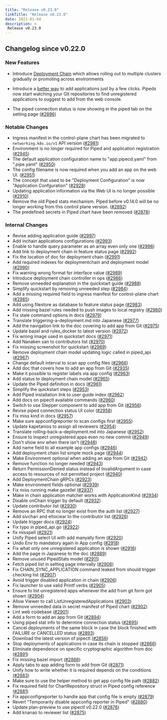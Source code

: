 ```yaml
---
title: "Release v0.23.0"
linkTitle: "Release v0.23.0"
date: 2022-01-04
description: >
 Release v0.23.0
---
```


## Changelog since v0.22.0

### New Features

* Introduce [Deployment Chain](https://pipecd.dev/docs/user-guide/deployment-chain/) which allows rolling out to multiple clusters gradually or promoting across environments

* Introduce a [better way](https://pipecd.dev/docs/user-guide/adding-an-application/#from-the-application-configuration-in-your-git-repository-recommended) to add applications just by a few clicks. Pipeds now start watching your Git repositories to find unregistered applications to suggest to add from the web console.

* The piped connection status is now showing in the piped tab on the setting page ([#2896](https://github.com/pipe-cd/pipe/pull/2896))

### Notable Changes

* Ingress manifest in the control-plane chart has been migrated to `networking.k8s.io/v1` API version ([#2981](https://github.com/pipe-cd/pipe/pull/2981))
* Environment is no longer required for Piped and application registration ([#2945](https://github.com/pipe-cd/pipe/pull/2945))
* The default application configuration name to "app.pipecd.yaml" from ".pipe.yaml" ([#2950](https://github.com/pipe-cd/pipe/pull/2950))
* The config filename is now required when you add an app on the web UI. ([#2951](https://github.com/pipe-cd/pipe/pull/2951))
* The concept that used to be "Deployment Configuration" is now "Application Confguration" ([#2928](https://github.com/pipe-cd/pipe/pull/2928))
* Updating application information via the Web UI is no longer possible ([#2910](https://github.com/pipe-cd/pipe/pull/2910))
* Remove the old Piped stats mechanism. Piped before v0.14.0 will be no longer working from this control plane version. ([#2892](https://github.com/pipe-cd/pipe/pull/2892))
* The predefined secrets in Piped chart have been removed ([#2878](https://github.com/pipe-cd/pipe/pull/2878))

### Internal Changes

* Revise adding application guide ([#2997](https://github.com/pipe-cd/pipe/pull/2997))
* Add inchain applications configurations ([#2993](https://github.com/pipe-cd/pipe/pull/2993))
* Enable to handle query parameter as an array even only one ([#2996](https://github.com/pipe-cd/pipe/pull/2996))
* Add link to deployment chain in feature status page ([#2992](https://github.com/pipe-cd/pipe/pull/2992))
* Fix the location of doc for deployment chain ([#2991](https://github.com/pipe-cd/pipe/pull/2991))
* Add required indexes for deploymentchain and deployment model ([#2990](https://github.com/pipe-cd/pipe/pull/2990))
* Fix warning wrong format for interface value ([#2989](https://github.com/pipe-cd/pipe/pull/2989))
* Introduce deployment chain controller in ops ([#2986](https://github.com/pipe-cd/pipe/pull/2986))
* Remove unneeded explanation in the quickstart guide ([#2988](https://github.com/pipe-cd/pipe/pull/2988))
* Simplify quickstart by removing unneeded step ([#2984](https://github.com/pipe-cd/pipe/pull/2984))
* Add a missing required field to ingress manifest for control-plane chart ([#2985](https://github.com/pipe-cd/pipe/pull/2985))
* Add using filestore as database to feature status page ([#2983](https://github.com/pipe-cd/pipe/pull/2983))
* Add missing bazel rules needed to push images to local registry ([#2980](https://github.com/pipe-cd/pipe/pull/2980))
* Fix stale command options in docs ([#2979](https://github.com/pipe-cd/pipe/pull/2979))
* Translate triggering-a-deployment.md into Japanese ([#2977](https://github.com/pipe-cd/pipe/pull/2977))
* Add the navigation link to the doc covering to add app from Git ([#2975](https://github.com/pipe-cd/pipe/pull/2975))
* Update bazel and rules_docker to latest version ([#2972](https://github.com/pipe-cd/pipe/pull/2972))
* Fix wrong image used in quickstart docs ([#2971](https://github.com/pipe-cd/pipe/pull/2971))
* Add Nanaken san to contributors list ([#2970](https://github.com/pipe-cd/pipe/pull/2970))
* Fix missing screenshot for quickstart ([#2969](https://github.com/pipe-cd/pipe/pull/2969))
* Remove deployment chain model updating logic called in piped_api ([#2967](https://github.com/pipe-cd/pipe/pull/2967))
* Change default interval to scan app config files ([#2966](https://github.com/pipe-cd/pipe/pull/2966))
* Add doc that covers how to add an app from Git ([#2935](https://github.com/pipe-cd/pipe/pull/2935))
* Make it possible to register labels via app config ([#2963](https://github.com/pipe-cd/pipe/pull/2963))
* Add status to deployment chain model ([#2965](https://github.com/pipe-cd/pipe/pull/2965))
* Update the Piped definition in docs ([#2961](https://github.com/pipe-cd/pipe/pull/2961))
* Simplify the quickstart steps ([#2953](https://github.com/pipe-cd/pipe/pull/2953))
* Add Piped installation link to user guide index ([#2962](https://github.com/pipe-cd/pipe/pull/2962))
* Add docs on pipectl available commands ([#2960](https://github.com/pipe-cd/pipe/pull/2960))
* Switch to use Stepper component to add app from Git ([#2956](https://github.com/pipe-cd/pipe/pull/2956))
* Revise piped connection status UI color ([#2958](https://github.com/pipe-cd/pipe/pull/2958))
* Fix miss kind in docs ([#2957](https://github.com/pipe-cd/pipe/pull/2957))
* Make sure appconfigreporter to scan configs first ([#2955](https://github.com/pipe-cd/pipe/pull/2955))
* Update kapetanios to assign all reviewers ([#2954](https://github.com/pipe-cd/pipe/pull/2954))
* Translate rolling-back-a-deployment.md into Japanese ([#2952](https://github.com/pipe-cd/pipe/pull/2952))
* Ensure to inspect unregistered apps even no new commit ([#2949](https://github.com/pipe-cd/pipe/pull/2949))
* Don't show env when there isn't ([#2948](https://github.com/pipe-cd/pipe/pull/2948))
* Add name field to all example app configs ([#2946](https://github.com/pipe-cd/pipe/pull/2946))
* Add deployment chain list simple mock page ([#2944](https://github.com/pipe-cd/pipe/pull/2944))
* Make Environment optional when adding an app from Git ([#2942](https://github.com/pipe-cd/pipe/pull/2942))
* Remove function no longer needed ([#2943](https://github.com/pipe-cd/pipe/pull/2943))
* Return PermissionDenied status instead of InvalidArgument in case access to resources of not permitted project ([#2940](https://github.com/pipe-cd/pipe/pull/2940))
* Add DeploymentChain gRPCs ([#2923](https://github.com/pipe-cd/pipe/pull/2923))
* Make environment fields optional ([#2939](https://github.com/pipe-cd/pipe/pull/2939))
* Fix miss running make gazellel ([#2937](https://github.com/pipe-cd/pipe/pull/2937))
* Make in chain application matcher works with ApplicationKind ([#2934](https://github.com/pipe-cd/pipe/pull/2934))
* Disable onChain trigger by default ([#2932](https://github.com/pipe-cd/pipe/pull/2932))
* Update contributor list ([#2930](https://github.com/pipe-cd/pipe/pull/2930))
* Remove an RPC that no longer exist from the auth list ([#2927](https://github.com/pipe-cd/pipe/pull/2927))
* Add sivchari and eltociear to the contributor list ([#2926](https://github.com/pipe-cd/pipe/pull/2926))
* Update trigger docs ([#2924](https://github.com/pipe-cd/pipe/pull/2924))
* Fix typo in piped_api.go ([#2922](https://github.com/pipe-cd/pipe/pull/2922))
* fix misspell ([#2921](https://github.com/pipe-cd/pipe/pull/2921))
* Unify Piped select UI with add manyally form ([#2920](https://github.com/pipe-cd/pipe/pull/2920))
* Undo Env to mandatory again in App config ([#2918](https://github.com/pipe-cd/pipe/pull/2918))
* Fix what only one unregistered application is shown ([#2916](https://github.com/pipe-cd/pipe/pull/2916))
* Add the page in Japanese to the doc ([#2889](https://github.com/pipe-cd/pipe/pull/2889))
* Remove unused PipedStats model ([#2911](https://github.com/pipe-cd/pipe/pull/2911))
* Fetch piped list in setting page intervally ([#2908](https://github.com/pipe-cd/pipe/pull/2908))
* Fix CHAIN_SYNC_APPLICATION command leaked from should trigger checking list ([#2907](https://github.com/pipe-cd/pipe/pull/2907))
* Avoid trigger disabled application in chain ([#2906](https://github.com/pipe-cd/pipe/pull/2906))
* Fix launcher to use valid Printf verbs ([#2905](https://github.com/pipe-cd/pipe/pull/2905))
* Ensure to list unregistered apps whenever the add from git form got shown ([#2904](https://github.com/pipe-cd/pipe/pull/2904))
* Allow Viewer to call ListUnregisteredApplications ([#2903](https://github.com/pipe-cd/pipe/pull/2903))
* Remove unneeded data in secret manifest of Piped chart ([#2902](https://github.com/pipe-cd/pipe/pull/2902))
* Lint web codebase ([#2901](https://github.com/pipe-cd/pipe/pull/2901))
* Add a form to add an app from Git ([#2894](https://github.com/pipe-cd/pipe/pull/2894))
* Using piped stat info to determine connection status ([#2895](https://github.com/pipe-cd/pipe/pull/2895))
* Cancel deployments of the same block in case the block finished with FAILURE or CANCELLED status ([#2893](https://github.com/pipe-cd/pipe/pull/2893))
* Download the latest version of pipectl ([#2856](https://github.com/pipe-cd/pipe/pull/2856))
* Stop deployments of applications in case its chain is stopped ([#2866](https://github.com/pipe-cd/pipe/pull/2866))
* Eliminate dependence on specific cryptographic algorithm from doc ([#2891](https://github.com/pipe-cd/pipe/pull/2891))
* Fix missing bazel import ([#2886](https://github.com/pipe-cd/pipe/pull/2886))
* Apply tabs to app adding form to add from Git ([#2871](https://github.com/pipe-cd/pipe/pull/2871))
* Unify how to write whether it is required depends on the conditions ([#2883](https://github.com/pipe-cd/pipe/pull/2883))
* Make sure to use the helper method to get app config file path ([#2882](https://github.com/pipe-cd/pipe/pull/2882))
* Fix required field for ChartRepository struct in Piped config reference ([#2881](https://github.com/pipe-cd/pipe/pull/2881))
* Fix appconfigreporter to handle app that config file is empty ([#2879](https://github.com/pipe-cd/pipe/pull/2879))
* Revert "Temporarily disable appconfig reporter in Piped" ([#2880](https://github.com/pipe-cd/pipe/pull/2880))
* Update plan-preview to use pipectl v0.22.0 ([#2876](https://github.com/pipe-cd/pipe/pull/2876))
* Add knanao to reviewer list ([#2875](https://github.com/pipe-cd/pipe/pull/2875))
